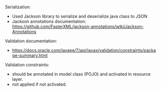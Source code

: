 

Serialization:
* Used Jackson library to serialize and deserialize java class to JSON
* Jackson annotations documentation:
https://github.com/FasterXML/jackson-annotations/wiki/Jackson-Annotations

Validation documentation:
* https://docs.oracle.com/javaee/7/api/javax/validation/constraints/package-summary.html

Validation constraints:
* should be annotated in model class (POJO) and activated in resource layer.
* not applied if not activated.
